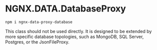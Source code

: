 # NGNX.DATA.DatabaseProxy

`npm i ngnx-data-proxy-database`

This class should not be used directly. It is designed to be extended by more specific database
topologies, such as MongoDB, SQL Server, Postgres,
or the JsonFileProxy.
